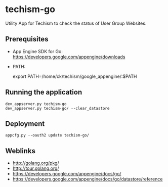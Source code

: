 techism-go
==========

Utility App for Techism to check the status of User Group Websites.

Prerequisites
-------------
* App Engine SDK for Go: https://developers.google.com/appengine/downloads
* PATH:


    export PATH=/home/ck/techism/google_appengine/:$PATH


Running the application
-----------------------

    dev_appserver.py techism-go
    dev_appserver.py techism-go/ --clear_datastore


Deployment
----------

    appcfg.py --oauth2 update techism-go/
    

Weblinks
--------
* http://golang.org/pkg/
* http://tour.golang.org/
* https://developers.google.com/appengine/docs/go/
* https://developers.google.com/appengine/docs/go/datastore/reference
